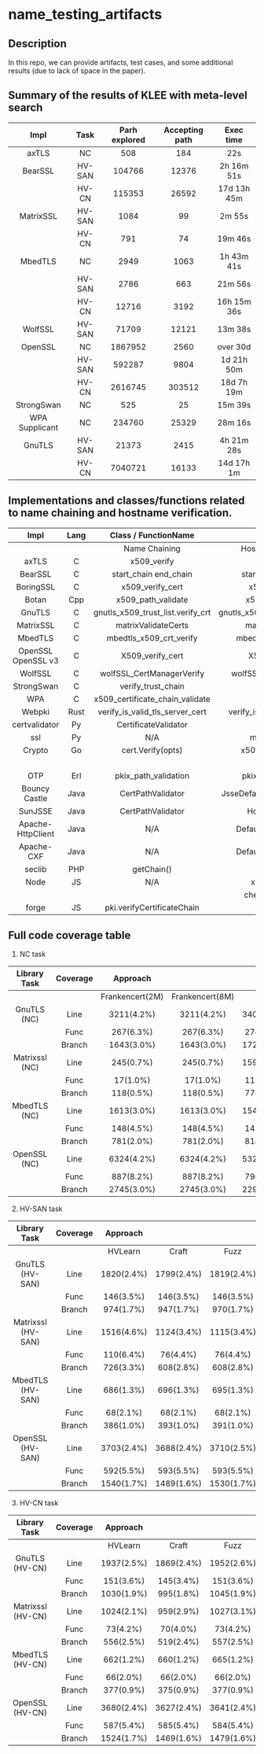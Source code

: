 # name_testing_artifacts

## Description
In this repo, we can provide artifacts, test cases, and some additional results (due to lack of space in the paper). 

## Summary of the results of KLEE with meta-level search

|      Impl      |  Task  | Parh explored | Accepting path |  Exec time  |
| :------------: | :----: | :-----------: | :------------: | :---------: |
|     axTLS      |   NC   |      508      |      184       |     22s     |
|    BearSSL     | HV-SAN |    104766     |     12376      | 2h 16m 51s  |
|                | HV-CN  |    115353     |     26592      | 17d 13h 45m |
|   MatrixSSL    | HV-SAN |     1084      |       99       |   2m 55s    |
|                | HV-CN  |      791      |       74       |   19m 46s   |
|    MbedTLS     |   NC   |     2949      |      1063      | 1h 43m 41s  |
|                | HV-SAN |     2786      |      663       |   21m 56s   |
|                | HV-CN  |     12716     |      3192      | 16h 15m 36s |
|    WolfSSL     | HV-SAN |     71709     |     12121      |   13m 38s   |
|    OpenSSL     |   NC   |    1867952    |      2560      |  over 30d   |
|                | HV-SAN |    592287     |      9804      | 1d 21h 50m  |
|                | HV-CN  |    2616745    |     303512     | 18d 7h 19m  |
|   StrongSwan   |   NC   |      525      |       25       |   15m 39s   |
| WPA Supplicant |   NC   |    234760     |     25329      |   28m 16s   |
|     GnuTLS     | HV-SAN |     21373     |      2415      | 4h 21m 28s  |
|                | HV-CN  |    7040721    |     16133      | 14d 17h 1m  |

## Implementations and classes/functions related to name chaining and hostname verification.
|         Impl        | Lang |          Class / FunctionName         |                                    |
|:-------------------:|:----:|:-------------------------------------:|:----------------------------------:|
|                     |      |             Name Chaining             |        Hostname verification       |
|        axTLS        |   C  |               x509_verify             |                 N/A                |
|       BearSSL       |   C  |          start_chain end_chain        |         start_chain end_chain      |
|      BoringSSL      |   C  |             x509_verify_cert          |            x509_check_host         |
|        Botan        |  Cpp |            x509_path_validate         |          x509_path_validate        |
|        GnuTLS       |   C  |     gnutls_x509_trust_list.verify_crt |     gnutls_x509_crt_check_hostname |
|      MatrixSSL      |   C  |          matrixValidateCerts          |         matrixValidateCerts        |
|       MbedTLS       |   C  |          mbedtls_x509_crt_verify      |        mbedtls_x509_crt_verify     |
| OpenSSL  OpenSSL v3 |   C  |             X509_verify_cert          |            X509_check_host         |
|       WolfSSL       |   C  |        wolfSSL_CertManagerVerify      |        wolfSSL_X509_check_host     |
|      StrongSwan     |   C  |            verify_trust_chain         |                 N/A                |
|         WPA         |   C  |      x509_certificate_chain_validate  |                 N/A                |
|        Webpki       | Rust |       verify_is_valid_tls_server_cert |       verify_is_valid_for_dns_name |
|    certvalidator    |  Py  |          CertificateValidator         |                 N/A                |
|         ssl         |  Py  |                  N/A                  |            match_hostname          |
|        Crypto       |  Go  |           cert.Verify(opts)           |         x509.VerifyHostname        |
|                     |      |                                       |             x509.Verify            |
|         OTP         |  Erl |           pkix_path_validation        |        pkix_verify_hostname        |
|    Bouncy Castle    | Java |           CertPathValidator           |    JsseDefaultHostnameAuthorizer   |
|       SunJSSE       | Java |           CertPathValidator           |           HostnameChecker          |
|  Apache-HttpClient  | Java |                  N/A                  |       DefaultHostnameVerifier      |
|      Apache-CXF     | Java |                  N/A                  |       DefaultHostnameVerifier      |
|        seclib       |  PHP |               getChain()              |             validateURL            |
|         Node        |  JS  |                  N/A                  |           x509.checkHost           |
|                     |      |                                       |         checkServerIdentity        |
|        forge        |  JS  |       pki.verifyCertificateChain      |                 N/A                |

## Full code coverage table
1. NC task
   
|  Library Task  	| Coverage 	|     Approach    	|                 	|             	|             	|             	|             	|
|:--------------:	|:--------:	|:---------------:	|:---------------:	|:-----------:	|:-----------:	|:-----------:	|:-----------:	|
|                	|          	| Frankencert(2M) 	| Frankencert(8M) 	|    Craft    	|     Fuzz    	|     KMLS    	|   C+F+KMLS  	|
|   GnuTLS (NC)  	|   Line   	|   3211(4.2\%)   	|   3211(4.2\%)   	| 3407(4.5\%) 	| 3504(4.6\%) 	|     N/A     	| 3530(4.6\%) 	|
|                	|   Func   	|    267(6.3\%)   	|    267(6.3\%)   	|  278(6.6\%) 	|  285(6.7\%) 	|     N/A     	|  285(6.7\%) 	|
|                	|  Branch  	|   1643(3.0\%)   	|   1643(3.0\%)   	| 1728(3.1\%) 	| 1783(3.2\%) 	|     N/A     	| 1812(3.3\%) 	|
| Matrixssl (NC) 	|   Line   	|    245(0.7\%)   	|    245(0.7\%)   	| 1599(4.9\%) 	| 1633(5.0\%) 	|     N/A     	| 1684(5.1\%) 	|
|                	|   Func   	|    17(1.0\%)    	|    17(1.0\%)    	|  112(6.5\%) 	|  112(6.5\%) 	|     N/A     	|  113(6.5\%) 	|
|                	|  Branch  	|    118(0.5\%)   	|    118(0.5\%)   	|  778(3.5\%) 	|  804(3.7\%) 	|     N/A     	|  835(3.8\%) 	|
|  MbedTLS (NC)  	|   Line   	|   1613(3.0\%)   	|   1613(3.0\%)   	| 1540(2.9\%) 	| 1554(2.9\%) 	| 1468(2.7\%) 	| 1592(3.0\%) 	|
|                	|   Func   	|    148(4.5\%)   	|    148(4.5\%)   	|  145(4.4\%) 	|  147(4.5\%) 	|  143(4.4\%) 	|  147(4.5\%) 	|
|                	|  Branch  	|    781(2.0\%)   	|    781(2.0\%)   	|  818(2.0\%) 	|  812(2.0\%) 	|  763(1.9\%) 	|  852(2.1\%) 	|
|  OpenSSL (NC)  	|   Line   	|   6324(4.2\%)   	|   6324(4.2\%)   	| 5322(3.5\%) 	| 6419(4.2\%) 	| 6334(4.2\%) 	| 6565(4.3\%) 	|
|                	|   Func   	|    887(8.2\%)   	|    887(8.2\%)   	|  796(7.3\%) 	|  902(8.3\%) 	|  892(8.3\%) 	|  903(8.3\%) 	|
|                	|  Branch  	|   2745(3.0\%)   	|   2745(3.0\%)   	| 2291(2.5\%) 	| 2755(3.0\%) 	| 2711(3.0\%) 	| 2841(3.1\%) 	|

2. HV-SAN task

|      Library Task      	| Coverage 	|   Approach  	|             	|             	|             	|             	|
|:----------------------:	|:--------:	|:-----------:	|:-----------:	|:-----------:	|:-----------:	|:-----------:	|
|                        	|          	|   HVLearn   	|    Craft    	|     Fuzz    	|     KMLS    	|   C+F+KMLS  	|
|     GnuTLS (HV-SAN)   	|   Line   	| 1820(2.4\%) 	| 1799(2.4\%) 	| 1819(2.4\%) 	| 2115(2.8\%) 	| 2116(2.8\%) 	|
|                        	|   Func   	|  146(3.5\%) 	|  146(3.5\%) 	|  146(3.5\%) 	|  162(3.8\%) 	|  162(3.8\%) 	|
|                        	|  Branch  	|  974(1.7\%) 	|  947(1.7\%) 	|  970(1.7\%) 	| 1138(2.0\%) 	| 1141(2.0\%) 	|
|  Matrixssl (HV-SAN)   	|   Line   	| 1516(4.6\%) 	| 1124(3.4\%) 	| 1115(3.4\%) 	| 1516(4.6\%) 	| 1614(4.9\%) 	|
|                        	|   Func   	|  110(6.4\%) 	|  76(4.4\%)  	|  76(4.4\%)  	|  110(6.4\%) 	|  113(6.5\%) 	|
|                        	|  Branch  	|  726(3.3\%) 	|  608(2.8\%) 	|  608(2.8\%) 	|  727(3.3\%) 	|  793(3.6\%) 	|
|    MbedTLS (HV-SAN)      	|   Line   	|  686(1.3\%) 	|  696(1.3\%) 	|  695(1.3\%) 	|  686(1.3\%) 	|  698(1.3\%) 	|
|                        	|   Func   	|  68(2.1\%)  	|  68(2.1\%)  	|  68(2.1\%)  	|  68(2.1\%)  	|  68(2.1\%)  	|
|                        	|  Branch  	|  386(1.0\%) 	|  393(1.0\%) 	|  391(1.0\%) 	|  386(1.0\%) 	|  395(1.0\%) 	|
|    OpenSSL (HV-SAN)   	|   Line   	| 3703(2.4\%) 	| 3688(2.4\%) 	| 3710(2.5\%) 	| 3732(2.5\%) 	| 3749(2.5\%) 	|
|                        	|   Func   	|  592(5.5\%) 	|  593(5.5\%) 	|  593(5.5\%) 	|  593(5.5\%) 	|  594(5.5\%) 	|
|                        	|  Branch  	| 1540(1.7\%) 	| 1489(1.6\%) 	| 1530(1.7\%) 	| 1579(1.7\%) 	| 1588(1.7\%) 	|

3. HV-CN task

|     Library Task     	| Coverage 	|   Approach  	|             	|             	|             	|             	|
|:--------------------:	|:--------:	|:-----------:	|:-----------:	|:-----------:	|:-----------:	|:-----------:	|
|                      	|          	|   HVLearn   	|    Craft    	|     Fuzz    	|     KMLS    	|   C+F+KMLS  	|
|    GnuTLS (HV-CN)    	|   Line   	| 1937(2.5\%) 	| 1869(2.4\%) 	| 1952(2.6\%) 	| 2400(3.1\%) 	| 2405(3.1\%) 	|
|                      	|   Func   	|  151(3.6\%) 	|  145(3.4\%) 	|  151(3.6\%) 	|  173(4.1\%) 	|  173(4.1\%) 	|
|                      	|  Branch  	| 1030(1.9\%) 	|  995(1.8\%) 	| 1045(1.9\%) 	| 1303(2.3\%) 	| 1306(2.3\%) 	|
| Matrixssl (HV-CN) 	|   Line   	| 1024(2.1\%) 	|  959(2.9\%) 	| 1027(3.1\%) 	| 1024(3.1\%) 	| 1028(3.1\%) 	|
|                      	|   Func   	|  73(4.2\%)  	|  70(4.0\%)  	|  73(4.2\%)  	|  73(4.2\%)  	|  73(4.2\%)  	|
|                      	|  Branch  	|  556(2.5\%) 	|  519(2.4\%) 	|  557(2.5\%) 	|  562(2.6\%) 	|  564(2.6\%) 	|
|    MbedTLS (HV-CN)   	|   Line   	|  662(1.2\%) 	|  660(1.2\%) 	|  665(1.2\%) 	|  715(1.3\%) 	|  720(1.3\%) 	|
|                      	|   Func   	|  66(2.0\%)  	|  66(2.0\%)  	|  66(2.0\%)  	|  69(2.1\%)  	|  69(2.1\%)  	|
|                      	|  Branch  	|  377(0.9\%) 	|  375(0.9\%) 	|  377(0.9\%) 	|  410(1.0\%) 	|  413(1.0\%) 	|
|    OpenSSL (HV-CN)   	|   Line   	| 3680(2.4\%) 	| 3627(2.4\%) 	| 3641(2.4\%) 	| 3926(2.6\%) 	| 3939(2.6\%) 	|
|                      	|   Func   	|  587(5.4\%) 	|  585(5.4\%) 	|  584(5.4\%) 	|  593(5.5\%) 	|  593(5.5\%) 	|
|                      	|  Branch  	| 1524(1.7\%) 	| 1469(1.6\%) 	| 1479(1.6\%) 	| 1699(1.9\%) 	| 1708(1.9\%) 	|
